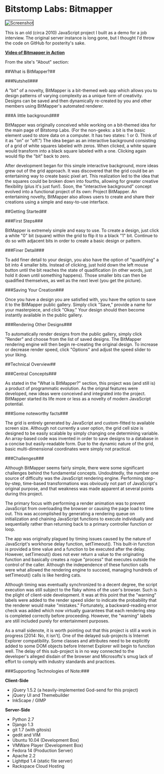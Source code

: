 Bitstomp Labs: Bitmapper
=======================

<img src="https://i.cloudup.com/VBrIQWC50e-3000x3000.png" border="1" alt="Screenshot">

This is an old (circa 2010) JavaScript project I built as a demo for a job interview. The original server instance is long gone, but I thought I'd throw the code on GitHub for posterity's sake.

**<a href="https://www.youtube.com/watch?v=4uho6xRoenE">Video of Bitmapper in Action</a>**



From the site's "About" section:

##What is BitMapper?##

###Nutshell###

A "bit" of a novelty, BitMapper is a bit-themed web app which allows you to design patterns of varying complexity as a unique form of creativity. Designs can be saved and then dynamically re-created by you and other members using BitMapper's automated renderer. 

###A little background###

BitMapper was originally conceived while working on a bit-themed idea for the main page of Bitstomp Labs. (For the non-geeks: a bit is the basic element used to store data on a computer. It has two states: 1 or 0. Think of it as "on" or "off.") The idea began as an interactive background consisting of a grid of white squares labeled with zeros. When clicked, a white square would transform into a black square labeled with a one. Clicking again would flip the "bit" back to zero. 

After development began for this simple interactive background, more ideas grew out of the grid approach. It was discovered that the grid could be an entertaining way to create basic pixel art. This realization led to the idea that the squares could be broken down into fourths, allowing for greater creative flexibility (plus it's just fun!). Soon, the "interactive background" concept evolved into a functional project of its own: Project BitMapper. An entertaining novelty, BitMapper also allows users to create and share their creations using a simple and easy-to-use interface.


##Getting Started##

###First Steps###

BitMapper is extremely simple and easy to use. To create a design, just click a white "0" bit (square) within the grid to flip it to a black "1" bit. Continue to do so with adjacent bits in order to create a basic design or pattern. 

###Finer Detail###

To add finer detail to your design, you also have the option of "quadifying" a bit into 4 smaller bits. Instead of clicking, just hold down the left mouse button until the bit reaches the state of quadification (in other words, just hold it down until something happens). Those smaller bits can then be quadified themselves, as well as the next level (you get the picture). 

###Saving Your Creation###

Once you have a design you are satisfied with, you have the option to save it to the BitMapper public gallery. Simply click "Save," provide a name for your masterpiece, and click "Okay." Your design should then become instantly available in the public gallery. 

###Rendering Other Designs###

To automatically render designs from the public gallery, simply click "Render" and choose from the list of saved designs. The BitMapper rendering engine will then begin re-creating the original design. To increase or decrease render speed, click "Options" and adjust the speed slider to your liking.


##Technical Overview##

###Central Concepts###

As stated in the "What is BitMapper?" section, this project was (and still is) a product of programmatic evolution. As the orignal features were developed, new ideas were conceived and integrated into the project. BitMapper started its life more or less as a novelty of modern JavaScript potential. 

###Some noteworthy facts###

The grid is entirely generated by JavaScript and custom-fitted to available screen size.
Although not currently a user option, the grid cell size is designed to be easily scalable by simply changing one determining variable.
An array-based code was invented in order to save designs to a database in a concise but easily-readable form. Due to the dynamic nature of the grid, basic multi-dimensional coordinates were simply not practical.

###Challenges###

Although BitMapper seems fairly simple, there were some significant challenges behind the fundamental concepts. Undoubtedly, the number one source of difficulty was the JavaScript rendering engine. Performing step-by-step, time-based transformations was obviously not part of JavaScript's original purpose, and that weakness was made apparent at several points during this project. 

The primary focus with performing a render animation was to prevent JavaScript from overloading the browser or causing the page load to time out. This was accomplished by generating a rendering queue on initialization and chaining JavaScript functions to execute individually and sequentially rather than returning back to a primary controller function or loop. 

The app was originally plagued by timing issues caused by the nature of JavaScript's workhorse delay function, setTimeout(). This built-in function is provided a time value and a function to be executed after the delay. However, setTimeout() does not ever return a value to the originating function and basically creates a rogue "process" that executes outside the control of the caller. Although the independence of these function calls were what allowed the rendering engine to succeed, managing hundreds of setTimeout() calls is like herding cats. 

Although timing was eventually synchronized to a decent degree, the script execution was still subject to the flaky whims of the user's browser. Such is the plight of client-side development. It was at this point that the "warning" labels were added to the render speed slider to indicate the probability that the renderer would make "mistakes." Fortunately, a backward-reading error check was added which now virtually guarantees that each rendering step is completed correctly before proceeding. However, the "warning" labels are still included purely for entertainment purposes. 

As a small sidenote, it is worth pointing out that this project is still a work in progress [2014: No, it isn't]. One of the delayed sub-projects is Internet Explorer compatibility. Some classes and attributes need to be explicitly added to some DOM objects before Internet Explorer will begin to function well. The delay of this sub-project is in no way connected to the developer's alleged disdain of the browser and Microsofts's smug lack of effort to comply with industry standards and practices. 

###Supporting Technologies of Note:###

**Client-Side**

- jQuery 1.5.2 (a heavily-implemented God-send for this project)
- jQuery UI and Themebuilder
- InkScape / GIMP

**Server-Side**

- Python 2.7
- Django 1.3
- git 1.7 (with gitosis)
- gedit and VIM
- Ubuntu 10.04 (Development Box)
- VMWare Player (Development Box)
- Fedora 14 (Production Server)
- Apache 2.2
- Lighttpd 1.4 (static file server)
- Rackspace Cloud Hosting
